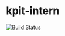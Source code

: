 # kpit-intern
[![Build Status](https://travis-ci.org/sandhiyaponnudurai/kpit-intern.svg?branch=master)](https://travis-ci.org/sandhiyaponnudurai/kpit-intern)
